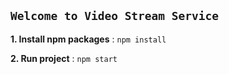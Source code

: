 ## `Welcome to Video Stream Service`

**1. Install npm packages** : 
`npm install`

**2. Run project** : 
`npm start`
